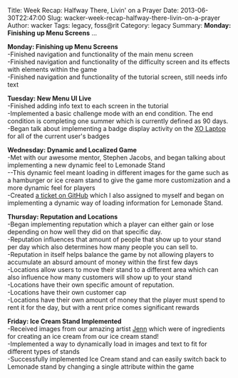 Title: Week Recap: Halfway There, Livin' on a Prayer
Date: 2013-06-30T22:47:00
Slug: wacker-week-recap-halfway-there-livin-on-a-prayer
Author: wacker
Tags: legacy, foss@rit
Category: legacy
Summary: **Monday: Finishing up Menu Screens**   ... 

**Monday: Finishing up Menu Screens**  
-Finished navigation and functionality of the main menu screen  
-Finished navigation and functionality of the difficulty screen and its effects with elements within the game  
-Finished navigation and functionality of the tutorial screen, still needs info text

**Tuesday: New Menu UI Live**  
-Finished adding info text to each screen in the tutorial  
-Implemented a basic challenge mode with an end condition. The end condition is completing one summer which is currently defined as 90 days.  
-Began talk about implementing a badge display activity on the [XO Laptop](http://one.laptop.org/) for all of the current user's badges

**Wednesday: Dynamic and Localized Game**  
-Met with our awesome mentor, Stephen Jacobs, and began talking about implementing a new dynamic feel to Lemonade Stand  
--This dynamic feel meant loading in different images for the game such as a hamburger or ice cream stand to give the game more customization and a more dynamic feel for players  
-Created [a ticket on GitHub](https://github.com/FOSSRIT/lemonade-stand/issues/24) which I also assigned to myself and began on implementing a dynamic way of loading information for Lemonade Stand.

**Thursday: Reputation and Locations**  
-Began implementing reputation which a player can either gain or lose depending on how well they did on that specific day.  
-Reputation influences that amount of people that show up to your stand per day which also determines how many people you can sell to.  
-Reputation in itself helps balance the game by not allowing players to accumulate an absurd amount of money within the first few days  
-Locations allow users to move their stand to a different area which can also influence how many customers will show up to your stand  
-Locations have their own specific amount of reputation.  
-Locations have their own customer cap  
-Locations have their own amount of money that the player must spend to rent it for the day, but with a rent price comes significant rewards 

**Friday: Ice Cream Stand Implemented**  
-Received images from our amazing artist [Jenn](http://foss.rit.edu/blog/6426) which were of ingredients for creating an ice cream from our ice cream stand!  
-Implemented a way to dynamically load in images and text to fit for different types of stands  
-Successfully implemented Ice Cream stand and can easily switch back to Lemonade stand by changing a single attribute within the game

